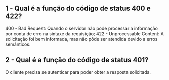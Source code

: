 ## 1 - Qual é a função do código de status 400 e 422?
400 - Bad Request: Quando o servidor não pode processar a informação por conta de erro na sintaxe
da requisição;
422 - Unprocessable Content: A solicitação foi bem informada, mas não pôde ser atendida devido a
erros semânticos.

## 2 - Qual é a função do código de status 401?
O cliente precisa se autenticar para poder obter a resposta solicitada.